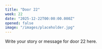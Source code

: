 ```yaml
---
title: "Door 22"
week: 22
date: "2025-12-22T00:00:00.000Z"
opened: false
image: "/images/placeholder.jpg"
---
```


Write your story or message for door 22 here.
